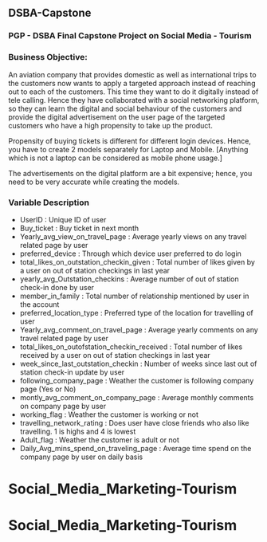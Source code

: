 ## DSBA-Capstone
### PGP - DSBA Final Capstone Project on Social Media - Tourism
### Business Objective:
An aviation company that provides domestic as well as international trips to the customers now wants to apply a targeted approach instead of reaching out to each of the customers. This time they want to do it digitally instead of tele calling. Hence they have collaborated with a social networking platform, so they can learn the digital and social behaviour of the customers and provide the digital advertisement on the user page of the targeted customers who have a high propensity to take up the product.

Propensity of buying tickets is different for different login devices. Hence, you have to create 2 models separately for Laptop and Mobile. [Anything which is not a laptop can be considered as mobile phone usage.]

The advertisements on the digital platform are a bit expensive; hence, you need to be very accurate while creating the models.
### Variable Description
- UserID  : Unique ID of user
- Buy_ticket  : Buy ticket in next month
- Yearly_avg_view_on_travel_page  : Average yearly views on any travel related page by user
- preferred_device  :  Through which device user preferred to do login
- total_likes_on_outstation_checkin_given : Total number of likes given by a user on out of station checkings in last year
- yearly_avg_Outstation_checkins  : Average number of out of station check-in done by user
- member_in_family  : Total number of relationship mentioned by user in the account
- preferred_location_type : Preferred type of the location for travelling of user
- Yearly_avg_comment_on_travel_page : Average yearly comments on any travel related page by user
- total_likes_on_outofstation_checkin_received  : Total number of likes received by a user on out of station checkings in last year
- week_since_last_outstation_checkin  : Number of weeks since last out of station check-in update by user
- following_company_page  : Weather the customer is following company page (Yes or No)
- montly_avg_comment_on_company_page  : Average monthly comments on company page by user
- working_flag  : Weather the customer is working or not
- travelling_network_rating : Does user have close friends who also like travelling. 1 is highs and 4 is lowest
- Adult_flag  : Weather the customer is adult or not
- Daily_Avg_mins_spend_on_traveling_page  : Average time spend on the company page by user on daily basis
# Social_Media_Marketing-Tourism
# Social_Media_Marketing-Tourism

